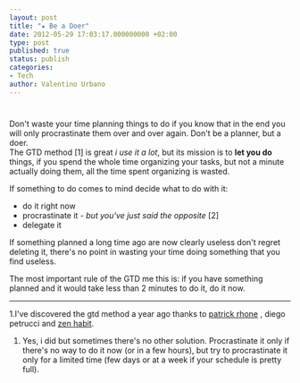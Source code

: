 ```yaml
---
layout: post
title: "★ Be a Doer"
date: 2012-05-29 17:03:17.000000000 +02:00
type: post
published: true
status: publish
categories:
- Tech
author: Valentino Urbano 
---
```


# 

Don't waste your time planning things to do if you know that in the end you will only procrastinate them over and over again. Don't be a planner, but a doer.  
The GTD method \[1\] is great _i use it a lot_, but its mission is to **let you do** things, if you spend the whole time organizing your tasks, but not a minute actually doing them, all the time spent organizing is wasted.

If something to do comes to mind decide what to do with it:

* do it right now
* procrastinate it - _but you've just said the opposite_ \[2\]
* delegate it

If something planned a long time ago are now clearly useless don't regret deleting it, there's no point in wasting your time doing something that you find useless.

The most important rule of the GTD me this is: if you have something planned and it would take less than 2 minutes to do it, do it now.

---

1.I've discovered the gtd method a year ago thanks to [patrick rhone][0] , diego petrucci and [zen habit][1].

1. Yes, i did but sometimes there's no other solution. Procrastinate it only if there's no way to do it now (or in a few hours), but try to procrastinate it only for a limited time (few days or at a week if your schedule is pretty full).


[0]: http://minimalmac.com
[1]: http://www.zenhabit.com